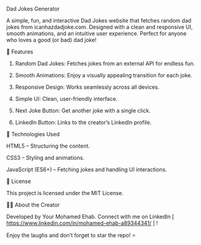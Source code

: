 Dad Jokes Generator


A simple, fun, and interactive Dad Jokes website that fetches random dad jokes from icanhazdadjoke.com. Designed with a clean and responsive UI, smooth animations, and an intuitive user experience. Perfect for anyone who 
loves a good (or bad) dad joke!


🚀 Features

1. Random Dad Jokes: Fetches jokes from an external API for endless fun.

2. Smooth Animations: Enjoy a visually appealing transition for each joke.

3. Responsive Design: Works seamlessly across all devices.

4. Simple UI: Clean, user-friendly interface.

5. Next Joke Button: Get another joke with a single click.

6. LinkedIn Button: Links to the creator’s LinkedIn profile.





🎨 Technologies Used

HTML5 – Structuring the content.

CSS3 – Styling and animations.

JavaScript (ES6+) – Fetching jokes and handling UI interactions.



📄 License

This project is licensed under the MIT License.



👨‍💻 About the Creator

Developed by Your Mohamed Ehab. Connect with me on LinkedIn [ https://www.linkedin.com/in/mohamed-ehab-a89344341/ ] !


Enjoy the laughs and don’t forget to star the repo! ⭐

